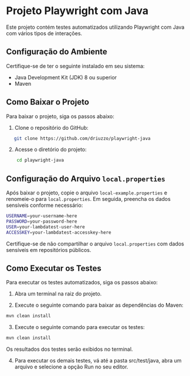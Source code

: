 # Projeto Playwright com Java

Este projeto contém testes automatizados utilizando Playwright com Java com vários tipos de interações.

## Configuração do Ambiente

Certifique-se de ter o seguinte instalado em seu sistema:

- Java Development Kit (JDK) 8 ou superior
- Maven

## Como Baixar o Projeto

Para baixar o projeto, siga os passos abaixo:

1. Clone o repositório do GitHub:

```bash
   git clone https://github.com/driuzzo/playwright-java
```
2. Acesse o diretório do projeto:

```bash
    cd playwright-java
```

## Configuração do Arquivo `local.properties`

Após baixar o projeto, copie o arquivo `local-example.properties` e renomeie-o para `local.properties`. Em seguida, preencha os dados sensíveis conforme necessário:

```bash
USERNAME=your-username-here
PASSWORD=your-password-here
USER=your-lambdatest-user-here
ACCESSKEY=your-lambdatest-accesskey-here
```
Certifique-se de não compartilhar o arquivo `local.properties` com dados sensíveis em repositórios públicos.

## Como Executar os Testes

Para executar os testes automatizados, siga os passos abaixo:

1.  Abra um terminal na raiz do projeto.

2.  Execute o seguinte comando para baixar as dependências do Maven:

```bash
mvn clean install
```
3.  Execute o seguinte comando para executar os testes:
```bash
mvn clean install
```
Os resultados dos testes serão exibidos no terminal.

4. Para executar os demais testes, vá até a pasta src/test/java, abra um arquivo e selecione a opção Run no seu editor.